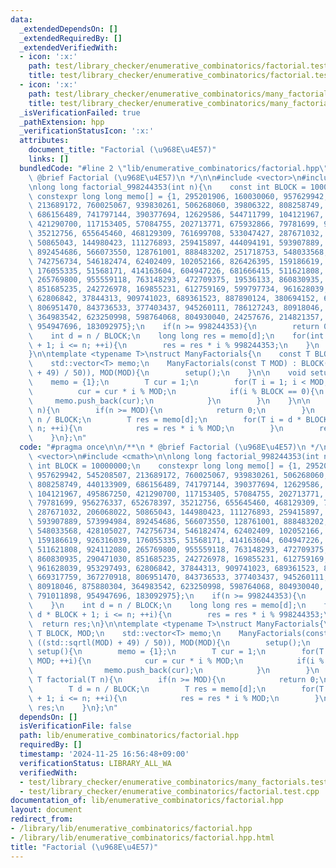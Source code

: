 ```yaml
---
data:
  _extendedDependsOn: []
  _extendedRequiredBy: []
  _extendedVerifiedWith:
  - icon: ':x:'
    path: test/library_checker/enumerative_combinatorics/factorial.test.cpp
    title: test/library_checker/enumerative_combinatorics/factorial.test.cpp
  - icon: ':x:'
    path: test/library_checker/enumerative_combinatorics/many_factorials.test.cpp
    title: test/library_checker/enumerative_combinatorics/many_factorials.test.cpp
  _isVerificationFailed: true
  _pathExtension: hpp
  _verificationStatusIcon: ':x:'
  attributes:
    document_title: "Factorial (\u968E\u4E57)"
    links: []
  bundledCode: "#line 2 \"lib/enumerative_combinatorics/factorial.hpp\"\n\n/**\n *\
    \ @brief Factorial (\u968E\u4E57)\n */\n\n#include <vector>\n#include <cmath>\n\
    \nlong long factorial_998244353(int n){\n    const int BLOCK = 10000000;\n   \
    \ constexpr long long memo[] = {1, 295201906, 160030060, 957629942, 545208507,\
    \ 213689172, 760025067, 939830261, 506268060, 39806322, 808258749, 440133909,\
    \ 686156489, 741797144, 390377694, 12629586, 544711799, 104121967, 495867250,\
    \ 421290700, 117153405, 57084755, 202713771, 675932866, 79781699, 956276337, 652678397,\
    \ 35212756, 655645460, 468129309, 761699708, 533047427, 287671032, 206068022,\
    \ 50865043, 144980423, 111276893, 259415897, 444094191, 593907889, 573994984,\
    \ 892454686, 566073550, 128761001, 888483202, 251718753, 548033568, 428105027,\
    \ 742756734, 546182474, 62402409, 102052166, 826426395, 159186619, 926316039,\
    \ 176055335, 51568171, 414163604, 604947226, 681666415, 511621808, 924112080,\
    \ 265769800, 955559118, 763148293, 472709375, 19536133, 860830935, 290471030,\
    \ 851685235, 242726978, 169855231, 612759169, 599797734, 961628039, 953297493,\
    \ 62806842, 37844313, 909741023, 689361523, 887890124, 380694152, 669317759, 367270918,\
    \ 806951470, 843736533, 377403437, 945260111, 786127243, 80918046, 875880304,\
    \ 364983542, 623250998, 598764068, 804930040, 24257676, 214821357, 791011898,\
    \ 954947696, 183092975};\n    if(n >= 998244353){\n        return 0;\n    }\n\
    \    int d = n / BLOCK;\n    long long res = memo[d];\n    for(int i = d * BLOCK\
    \ + 1; i <= n; ++i){\n        res = res * i % 998244353;\n    }\n    return res;\n\
    }\n\ntemplate <typename T>\nstruct ManyFactorials{\n    const T BLOCK, MOD;\n\
    \    std::vector<T> memo;\n    ManyFactorials(const T MOD) : BLOCK((T) ((std::sqrtl(MOD)\
    \ + 49) / 50)), MOD(MOD){\n        setup();\n    }\n\n    void setup(){\n    \
    \    memo = {1};\n        T cur = 1;\n        for(T i = 1; i < MOD; ++i){\n  \
    \          cur = cur * i % MOD;\n            if(i % BLOCK == 0){\n           \
    \     memo.push_back(cur);\n            }\n        }\n    }\n\n    T factorial(T\
    \ n){\n        if(n >= MOD){\n            return 0;\n        }\n        T d =\
    \ n / BLOCK;\n        T res = memo[d];\n        for(T i = d * BLOCK + 1; i <=\
    \ n; ++i){\n            res = res * i % MOD;\n        }\n        return res;\n\
    \    }\n};\n"
  code: "#pragma once\n\n/**\n * @brief Factorial (\u968E\u4E57)\n */\n\n#include\
    \ <vector>\n#include <cmath>\n\nlong long factorial_998244353(int n){\n    const\
    \ int BLOCK = 10000000;\n    constexpr long long memo[] = {1, 295201906, 160030060,\
    \ 957629942, 545208507, 213689172, 760025067, 939830261, 506268060, 39806322,\
    \ 808258749, 440133909, 686156489, 741797144, 390377694, 12629586, 544711799,\
    \ 104121967, 495867250, 421290700, 117153405, 57084755, 202713771, 675932866,\
    \ 79781699, 956276337, 652678397, 35212756, 655645460, 468129309, 761699708, 533047427,\
    \ 287671032, 206068022, 50865043, 144980423, 111276893, 259415897, 444094191,\
    \ 593907889, 573994984, 892454686, 566073550, 128761001, 888483202, 251718753,\
    \ 548033568, 428105027, 742756734, 546182474, 62402409, 102052166, 826426395,\
    \ 159186619, 926316039, 176055335, 51568171, 414163604, 604947226, 681666415,\
    \ 511621808, 924112080, 265769800, 955559118, 763148293, 472709375, 19536133,\
    \ 860830935, 290471030, 851685235, 242726978, 169855231, 612759169, 599797734,\
    \ 961628039, 953297493, 62806842, 37844313, 909741023, 689361523, 887890124, 380694152,\
    \ 669317759, 367270918, 806951470, 843736533, 377403437, 945260111, 786127243,\
    \ 80918046, 875880304, 364983542, 623250998, 598764068, 804930040, 24257676, 214821357,\
    \ 791011898, 954947696, 183092975};\n    if(n >= 998244353){\n        return 0;\n\
    \    }\n    int d = n / BLOCK;\n    long long res = memo[d];\n    for(int i =\
    \ d * BLOCK + 1; i <= n; ++i){\n        res = res * i % 998244353;\n    }\n  \
    \  return res;\n}\n\ntemplate <typename T>\nstruct ManyFactorials{\n    const\
    \ T BLOCK, MOD;\n    std::vector<T> memo;\n    ManyFactorials(const T MOD) : BLOCK((T)\
    \ ((std::sqrtl(MOD) + 49) / 50)), MOD(MOD){\n        setup();\n    }\n\n    void\
    \ setup(){\n        memo = {1};\n        T cur = 1;\n        for(T i = 1; i <\
    \ MOD; ++i){\n            cur = cur * i % MOD;\n            if(i % BLOCK == 0){\n\
    \                memo.push_back(cur);\n            }\n        }\n    }\n\n   \
    \ T factorial(T n){\n        if(n >= MOD){\n            return 0;\n        }\n\
    \        T d = n / BLOCK;\n        T res = memo[d];\n        for(T i = d * BLOCK\
    \ + 1; i <= n; ++i){\n            res = res * i % MOD;\n        }\n        return\
    \ res;\n    }\n};\n"
  dependsOn: []
  isVerificationFile: false
  path: lib/enumerative_combinatorics/factorial.hpp
  requiredBy: []
  timestamp: '2024-11-25 16:56:48+09:00'
  verificationStatus: LIBRARY_ALL_WA
  verifiedWith:
  - test/library_checker/enumerative_combinatorics/many_factorials.test.cpp
  - test/library_checker/enumerative_combinatorics/factorial.test.cpp
documentation_of: lib/enumerative_combinatorics/factorial.hpp
layout: document
redirect_from:
- /library/lib/enumerative_combinatorics/factorial.hpp
- /library/lib/enumerative_combinatorics/factorial.hpp.html
title: "Factorial (\u968E\u4E57)"
---
```

